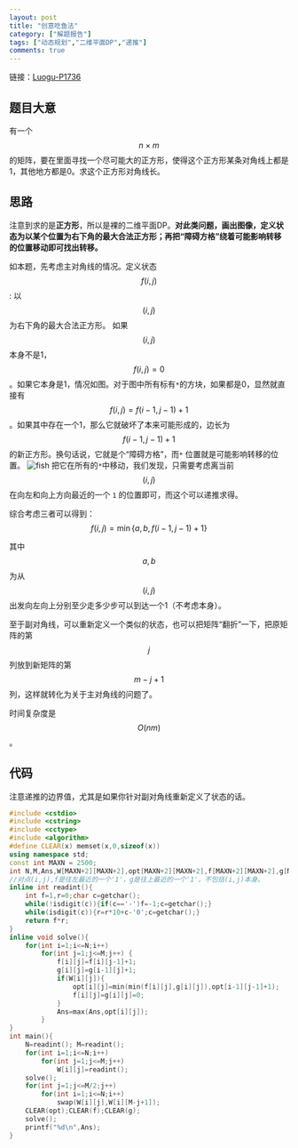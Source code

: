 ```yaml
---
layout: post
title: "创意吃鱼法"
category: ["解题报告"]
tags: ["动态规划","二维平面DP","递推"]
comments: true
---
```


链接：[Luogu-P1736][1]
## 题目大意
有一个$$n \times m$$的矩阵，要在里面寻找一个尽可能大的正方形，使得这个正方形某条对角线上都是1，其他地方都是0。求这个正方形对角线长。
<!--more-->
## 思路
注意到求的是**正方形**，所以是裸的二维平面DP。**对此类问题，画出图像，定义状态为以某个位置为右下角的最大合法正方形；再把“障碍方格”绕着可能影响转移的位置移动即可找出转移。**

如本题，先考虑主对角线的情况。定义状态$$f(i,j)$$ : 以$$(i,j)$$ 为右下角的最大合法正方形。
如果$$(i,j)$$本身不是1，$$f(i,j)=0$$。如果它本身是1，情况如图。对于图中所有标有`*`的方块，如果都是0，显然就直接有$$f(i,j)=f(i-1,j-1)+1$$。如果其中存在一个1，那么它就破坏了本来可能形成的，边长为 $$f(i-1,j-1)+1$$ 的新正方形。换句话说，它就是个“障碍方格”，而`*` 位置就是可能影响转移的位置。
![fish](https://panda2134.github.io/img/fish.png)
把它在所有的`*`中移动，我们发现，只需要考虑离当前$$(i,j)$$在向左和向上方向最近的一个 `1` 的位置即可，而这个可以递推求得。

综合考虑三者可以得到：
$$f(i,j)=\min\{ a,b, f(i-1,j-1)+1 \}$$

其中$$a,b$$为从$$(i,j)$$出发向左向上分别至少走多少步可以到达一个1（不考虑本身）。

至于副对角线，可以重新定义一个类似的状态，也可以把矩阵“翻折”一下，把原矩阵的第$$j$$列放到新矩阵的第$$m-j+1$$列，这样就转化为关于主对角线的问题了。

时间复杂度是$$O(nm)$$。

## 代码
注意递推的边界值，尤其是如果你针对副对角线重新定义了状态的话。
```cpp
#include <cstdio>
#include <cstring>
#include <cctype>
#include <algorithm>
#define CLEAR(x) memset(x,0,sizeof(x))
using namespace std;
const int MAXN = 2500;
int N,M,Ans,W[MAXN+2][MAXN+2],opt[MAXN+2][MAXN+2],f[MAXN+2][MAXN+2],g[MAXN+2][MAXN+2];
//对点(i,j),f是往左最近的一个'1'，g是往上最近的一个'1'。不包括(i,j)本身。 
inline int readint(){
    int f=1,r=0;char c=getchar();
    while(!isdigit(c)){if(c=='-')f=-1;c=getchar();}
    while(isdigit(c)){r=r*10+c-'0';c=getchar();}
    return f*r;
}
inline void solve(){
    for(int i=1;i<=N;i++)
        for(int j=1;j<=M;j++) {
            f[i][j]=f[i][j-1]+1;
            g[i][j]=g[i-1][j]+1;
            if(W[i][j]){
                opt[i][j]=min(min(f[i][j],g[i][j]),opt[i-1][j-1]+1);
                f[i][j]=g[i][j]=0;
            }
            Ans=max(Ans,opt[i][j]); 
        } 
}
int main(){
    N=readint(); M=readint();
    for(int i=1;i<=N;i++)
        for(int j=1;j<=M;j++)
            W[i][j]=readint();
    solve();
    for(int j=1;j<=M/2;j++)
        for(int i=1;i<=N;i++)
            swap(W[i][j],W[i][M-j+1]);
    CLEAR(opt);CLEAR(f);CLEAR(g);
    solve();
    printf("%d\n",Ans);
}

```
 [1]:https://www.luogu.org/problem/show?pid=1736